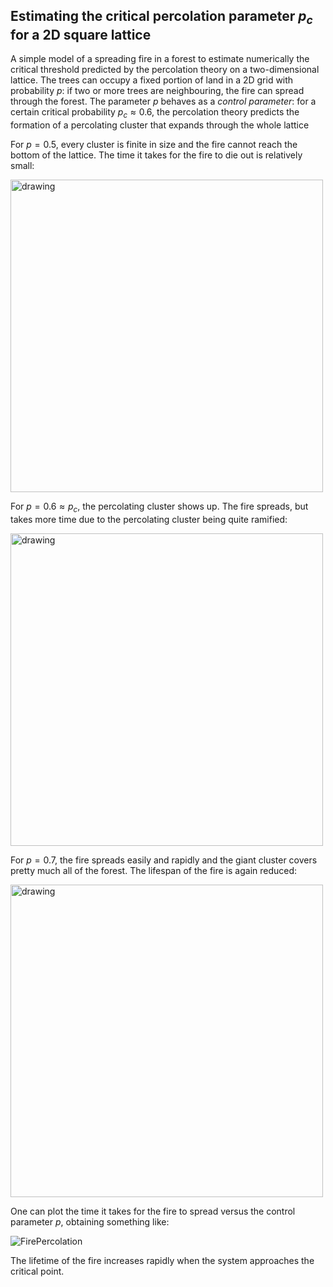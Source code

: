 ## Estimating the critical percolation parameter $p_c$ for a 2D square lattice 
A simple model of a spreading fire in a forest to estimate numerically the critical threshold predicted by the percolation theory on a two-dimensional lattice. The trees can occupy a fixed portion of land in a 2D grid with probability $p$: if two or more trees are neighbouring, the fire can spread through the forest. The parameter $p$ behaves as a _control parameter_: for a certain critical probability $p_{c} \approx 0.6$, the percolation theory predicts the formation of a 
percolating cluster that expands through the whole lattice

For $p = 0.5$, every cluster is finite in size and the fire cannot reach the bottom of the lattice. The time it takes for the fire to die out is relatively small:

<img src="https://github.com/lorenzorizzi17/ForestFirePercolation/assets/102590961/1f171202-7244-45ea-b564-fe60d12b1c17" alt="drawing" width="500"/>




For $p = 0.6 \approx p_{c}$, the percolating cluster shows up. The fire spreads, but takes more time due to the percolating cluster being quite ramified:

<img src="https://github.com/lorenzorizzi17/ForestFirePercolation/assets/102590961/e3e754ac-7c31-48b2-80be-c505b44f00e3" alt="drawing" width="500"/>

For $p = 0.7$, the fire spreads easily and rapidly and the giant cluster covers pretty much all of the forest. The lifespan of the fire is again reduced:


<img src="https://github.com/lorenzorizzi17/ForestFirePercolation/assets/102590961/5d463f1a-82ca-400b-9233-26fe420971e4" alt="drawing" width="500"/>



One can plot the time it takes for the fire to spread versus the control parameter $p$, obtaining something like:


![FirePercolation](https://github.com/lorenzorizzi17/ForestFirePercolation/assets/102590961/6562e850-093f-49c6-a08c-aa2e47e24e64)

The lifetime of the fire increases rapidly when the system approaches the critical point. 
